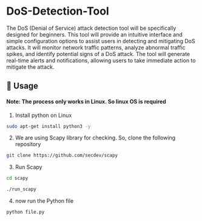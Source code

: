 # DoS-Detection-Tool

The DoS (Denial of Service) attack detection tool will be specifically designed for beginners. This tool will provide an intuitive interface and simple configuration options to assist users in detecting and mitigating DoS attacks. It will monitor network traffic patterns, analyze abnormal traffic spikes, and identify potential signs of a DoS attack. The tool will generate real-time alerts and notifications, allowing users to take immediate action to mitigate the attack.

## 🚀 Usage

#### Note: The process only works in Linux. So linux OS is required

1. Install python on Linux
```bash
sudo apt-get install python3 -y
```
2. We are using Scapy library for checking. So, clone the following repository 
```bash
git clone https://github.com/secdev/scapy
````
3. Run Scapy
```bash
cd scapy

./run_scapy
```
4. now run the Python file
```bash
python file.py
```
